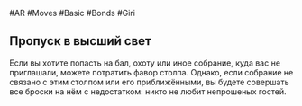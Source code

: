 #AR  #Moves #Basic #Bonds #Giri  

## Пропуск в высший свет  
Если вы хотите попасть на бал, охоту или иное  собрание, куда вас не приглашали, можете потратить фавор столпа. Однако, если собрание  не связано с этим столпом или его приближёнными, вы будете совершать все броски на нём с недостатком: никто не любит непрошеных гостей. 